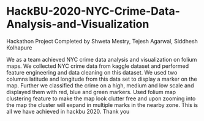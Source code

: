 # HackBU-2020-NYC-Crime-Data-Analysis-and-Visualization

Hackathon Project Completed by Shweta Mestry, Tejesh Agarwal, Siddhesh Kolhapure

We as a team achieved NYC crime data analysis and visualization on folium maps. We collected NYC crime data from kaggle dataset and performed feature engineering and data cleaning on this dataset. We used two columns latitude and longitude from this data set to display a marker on the map. Further we classified the crime on a high, medium and low scale and displayed them with red, blue and green markers.
Used folium map clustering feature to make the map look clutter free and upon zooming into the map the cluster will expand in multiple marks in the nearby zone. This is all we have achieved in hackbu 2020. Thank you 

